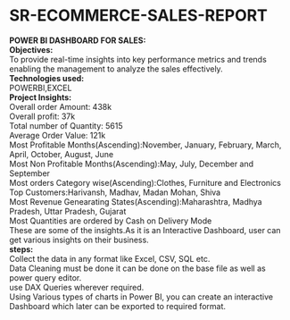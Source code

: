 # SR-ECOMMERCE-SALES-REPORT
**POWER BI DASHBOARD FOR SALES:**<br>
**Objectives:**<br>
To provide real-time insights into key performance metrics and trends enabling the management to analyze the sales effectively.<br>
**Technologies used:**<br>
POWERBI,EXCEL<br>
**Project Insights:**<br>
Overall order Amount: 438k<br>
Overall profit: 37k<br>
Total number of Quantity: 5615<br>
Average Order Value: 121k<br>
Most Profitable Months(Ascending):November, January, February, March, April, October, August, June<br>
Most Non Profitable Months(Ascending):May, July, December and September<br>
Most orders Category wise(Ascending):Clothes, Furniture and Electronics<br>
Top Customers:Harivansh, Madhav, Madan Mohan, Shiva<br>
Most Revenue Genearating States(Ascending):Maharashtra, Madhya Pradesh, Uttar Pradesh, Gujarat<br>
Most Quantities are ordered by Cash on Delivery Mode<br>
These are some of the insights.As it is an Interactive Dashboard, user can get various insights on their business.
<br>
**steps:**<br>
Collect the data in any format like Excel, CSV, SQL etc.<br>
Data Cleaning must be done it can be done on the base file as well as power query editor.<br>
use DAX Queries wherever required.<br>
Using Various types of charts in Power BI, you can create an interactive Dashboard which later can be exported to required format.<br>

